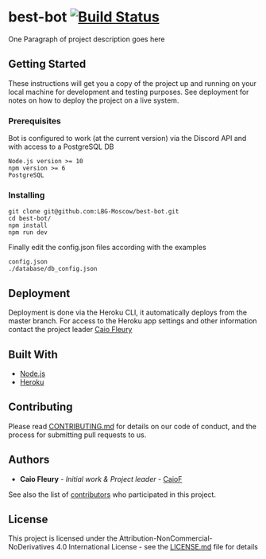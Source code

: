 # best-bot [![Build Status](https://travis-ci.com/LBG-Moscow/best-bot.svg?token=LprjWcQjL2BzzoK5rQeq&branch=master)](https://travis-ci.com/LBG-Moscow/best-bot)
One Paragraph of project description goes here

## Getting Started

These instructions will get you a copy of the project up and running on your local machine for development and testing purposes. See deployment for notes on how to deploy the project on a live system.

### Prerequisites

Bot is configured to work (at the current version) via the Discord API and with access to a PostgreSQL DB

```
Node.js version >= 10
npm version >= 6
PostgreSQL
```

### Installing


```
git clone git@github.com:LBG-Moscow/best-bot.git
cd best-bot/
npm install
npm run dev
```

Finally edit the config.json files according with the examples

```
config.json
./database/db_config.json
```

## Deployment

Deployment is done via the Heroku CLI, it automatically deploys from the master branch.
For access to the Heroku app settings and other information contact the project leader [Caio Fleury](mailto:caio.fleury.r@gmail.com)

## Built With

* [Node.js](https://nodejs.org/en/)
* [Heroku](https://devcenter.heroku.com/)

## Contributing

Please read [CONTRIBUTING.md]() for details on our code of conduct, and the process for submitting pull requests to us.

## Authors

* **Caio Fleury** - *Initial work & Project leader* - [CaioF](https://github.com/CaioF)

See also the list of [contributors]() who participated in this project.

## License

This project is licensed under the Attribution-NonCommercial-NoDerivatives 4.0 International License - see the [LICENSE.md](LICENSE.md) file for details
